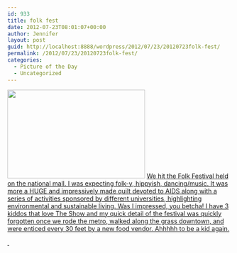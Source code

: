 ```yaml
---
id: 933
title: folk fest
date: 2012-07-23T08:01:07+00:00
author: Jennifer
layout: post
guid: http://localhost:8888/wordpress/2012/07/23/20120723folk-fest/
permalink: /2012/07/23/20120723folk-fest/
categories:
  - Picture of the Day
  - Uncategorized
---
```

[<img title="IMG_1555" height="200" alt="" width="310" class="alignnone size-thumbnail wp-image-1679" src="http://static.squarespace.com/static/50db6bb3e4b015296cd43789/50dfa5b1e4b0dc6320e0b5ea/50dfa5b3e4b0dc6320e0b91e/1343032448000/?format=original" />](http://www.flickr.com/photos/jenniferandJennifers_photos/sets/72157630714951490/) [We hit the Folk Festival held on the national mall. I was expecting folk-y, hippyish, dancing/music. It was more a HUGE and impressively made quilt devoted to AIDS along with a series of activities sponsored by different universities, highlighting environmental and sustainable living. Was I impressed, you betcha! I have 3 kiddos that love The Show and my quick detail of the festival was quickly forgotten once we rode the metro, walked along the grass downtown, and were enticed every 30 feet by a new food vendor. Ahhhhh to be a kid again.](http://www.flickr.com/photos/jenniferandJennifers_photos/sets/72157630714951490/)

[ ](http://www.flickr.com/photos/jenniferandJennifers_photos/sets/72157630714951490/)